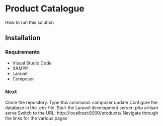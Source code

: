 # Product Catalogue

How to run this solution

## Installation

### Requirements

-   Visual Studio Code
-   XAMPP
-   Laravel
-   Composer

### Next

Clone the repository.
Type this command: composer update
Configure the database in the .env file.
Start the Laravel development server: php artisan serve
Switch to the URL: http://localhost:8000/products/
Navigate through the links for the various pages
